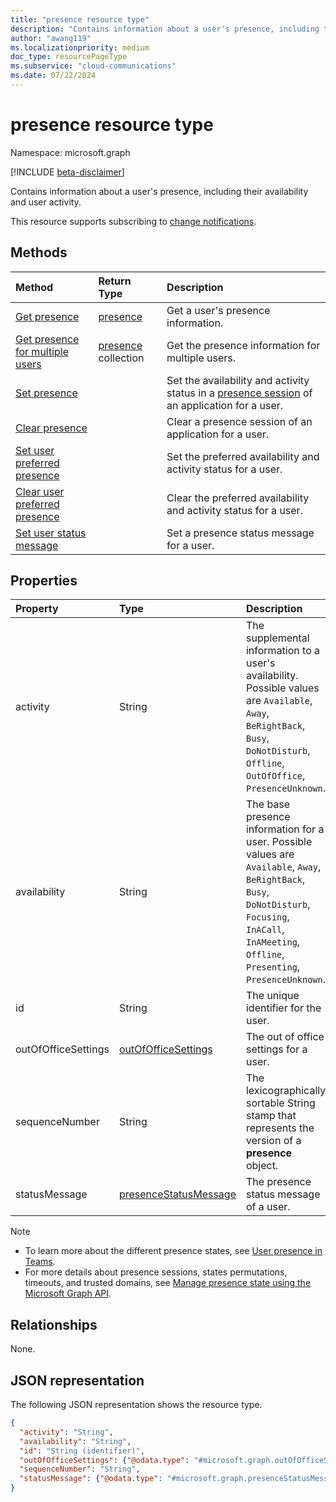 ```yaml
---
title: "presence resource type"
description: "Contains information about a user's presence, including their availability and user activity."
author: "awang119"
ms.localizationpriority: medium
doc_type: resourcePageType
ms.subservice: "cloud-communications"
ms.date: 07/22/2024
---
```


# presence resource type

Namespace: microsoft.graph

[!INCLUDE [beta-disclaimer](../../includes/beta-disclaimer.md)]

Contains information about a user's presence, including their availability and user activity.

This resource supports subscribing to [change notifications](/graph/changenotifications-for-presence).

## Methods

| Method                                                                               | Return Type                                     | Description                                                                       |
| :----------------------------------------------------------------------------------- | :---------------------------------------------- | :-------------------------------------------------------------------------------- |
| [Get presence](../api/presence-get.md)                                               | [presence](../resources/presence.md)            | Get a user's presence information.                                                |
| [Get presence for multiple users](../api/cloudcommunications-getpresencesbyuserid.md) | [presence](../resources/presence.md) collection | Get the presence information for multiple users.                                  |
| [Set presence](../api/presence-setpresence.md)                                       |                                                 | Set the availability and activity status in a [presence session](/graph/cloud-communications-manage-presence-state#presence-sessions) of an application for a user. |
| [Clear presence](../api/presence-clearpresence.md)                                   |                                                 | Clear a presence session of an application for a user.                                       |
| [Set user preferred presence](../api/presence-setuserpreferredpresence.md)           |                                                 | Set the preferred availability and activity status for a user.                    |
| [Clear user preferred presence](../api/presence-clearuserpreferredpresence.md)       |                                                 | Clear the preferred availability and activity status for a user.                  |
| [Set user status message](../api/presence-setstatusmessage.md) | | Set a presence status message for a user. |

## Properties

| Property            | Type               | Description                                     |
| :------------------ | :------------------| :---------------------------------------        |
| activity            | String             | The supplemental information to a user's availability. Possible values are `Available`, `Away`, `BeRightBack`, `Busy`, `DoNotDisturb`, `Offline`, `OutOfOffice`, `PresenceUnknown`. |
| availability        | String             | The base presence information for a user. Possible values are `Available`, `Away`, `BeRightBack`, `Busy`, `DoNotDisturb`, `Focusing`, `InACall`, `InAMeeting`, `Offline`, `Presenting`, `PresenceUnknown`.    |
| id                  | String             | The unique identifier for the user. |
| outOfOfficeSettings | [outOfOfficeSettings](outofofficesettings.md) | The out of office settings for a user.  |
| sequenceNumber      | String             | The lexicographically sortable String stamp that represents the version of a **presence** object. |
| statusMessage       | [presenceStatusMessage](presencestatusmessage.md) | The presence status message of a user. |

> [!NOTE]
> * To learn more about the different presence states, see [User presence in Teams](/microsoftteams/presence-admins). 
> * For more details about presence sessions, states permutations, timeouts, and trusted domains, see [Manage presence state using the Microsoft Graph API](/graph/cloud-communications-manage-presence-state).

## Relationships

None.

## JSON representation

The following JSON representation shows the resource type.

<!-- {
  "blockType": "resource",
  "optionalProperties": [
  ],
  "@odata.type": "microsoft.graph.presence"
}-->
```json
{
  "activity": "String",
  "availability": "String",
  "id": "String (identifier)",
  "outOfOfficeSettings": {"@odata.type": "#microsoft.graph.outOfOfficeSettings"},
  "sequenceNumber": "String",
  "statusMessage": {"@odata.type": "#microsoft.graph.presenceStatusMessage"}
}
```
